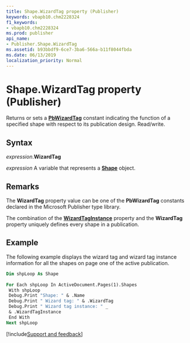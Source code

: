 ```yaml
---
title: Shape.WizardTag property (Publisher)
keywords: vbapb10.chm2228324
f1_keywords:
- vbapb10.chm2228324
ms.prod: publisher
api_name:
- Publisher.Shape.WizardTag
ms.assetid: b93bbdf9-6ce7-3ba6-566a-b11f8044fbda
ms.date: 06/13/2019
localization_priority: Normal
---
```



# Shape.WizardTag property (Publisher)

Returns or sets a **[PbWizardTag](Publisher.PbWizardTag.md)** constant indicating the function of a specified shape with respect to its publication design. Read/write.


## Syntax

_expression_.**WizardTag**

_expression_ A variable that represents a **[Shape](Publisher.Shape.md)** object.


## Remarks

The **WizardTag** property value can be one of the **PbWizardTag** constants declared in the Microsoft Publisher type library.

The combination of the **[WizardTagInstance](Publisher.Shape.WizardTagInstance.md)** property and the **WizardTag** property uniquely defines every shape in a publication.


## Example

The following example displays the wizard tag and wizard tag instance information for all the shapes on page one of the active publication.

```vb
Dim shpLoop As Shape 
 
For Each shpLoop In ActiveDocument.Pages(1).Shapes 
 With shpLoop 
 Debug.Print "Shape: " & .Name 
 Debug.Print " Wizard tag: " & .WizardTag 
 Debug.Print " Wizard tag instance: " _ 
 & .WizardTagInstance 
 End With 
Next shpLoop
```

[!include[Support and feedback](~/includes/feedback-boilerplate.md)]